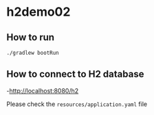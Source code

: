 # h2demo02

## How to run

```bash
./gradlew bootRun
```

## How to connect to H2 database

-<http://localhost:8080/h2>

Please check the `resources/application.yaml` file
